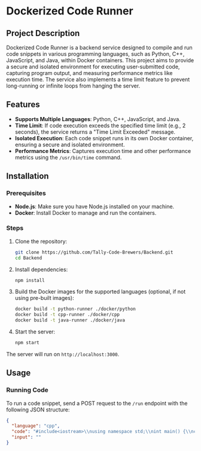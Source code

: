 # Dockerized Code Runner

## Project Description

Dockerized Code Runner is a backend service designed to compile and run code snippets in various programming languages, such as Python, C++, JavaScript, and Java, within Docker containers. This project aims to provide a secure and isolated environment for executing user-submitted code, capturing program output, and measuring performance metrics like execution time. The service also implements a time limit feature to prevent long-running or infinite loops from hanging the server.

## Features

- **Supports Multiple Languages**: Python, C++, JavaScript, and Java.
- **Time Limit**: If code execution exceeds the specified time limit (e.g., 2 seconds), the service returns a "Time Limit Exceeded" message.
- **Isolated Execution**: Each code snippet runs in its own Docker container, ensuring a secure and isolated environment.
- **Performance Metrics**: Captures execution time and other performance metrics using the `/usr/bin/time` command.

## Installation

### Prerequisites

- **Node.js**: Make sure you have Node.js installed on your machine.
- **Docker**: Install Docker to manage and run the containers.

### Steps

1. Clone the repository:
    ```bash
    git clone https://github.com/Tally-Code-Brewers/Backend.git
    cd Backend
    ```

2. Install dependencies:
    ```bash
    npm install
    ```

3. Build the Docker images for the supported languages (optional, if not using pre-built images):
    ```bash
    docker build -t python-runner ./docker/python
    docker build -t cpp-runner ./docker/cpp
    docker build -t java-runner ./docker/java
    ```

4. Start the server:
    ```bash
    npm start
    ```

The server will run on `http://localhost:3000`.

## Usage

### Running Code

To run a code snippet, send a POST request to the `/run` endpoint with the following JSON structure:

```json
{
  "language": "cpp",
  "code": "#include<iostream>\\nusing namespace std;\\nint main() {\\ncout << \\"Hello World\\";\\nreturn 0;\\n}",
  "input": ""
}
